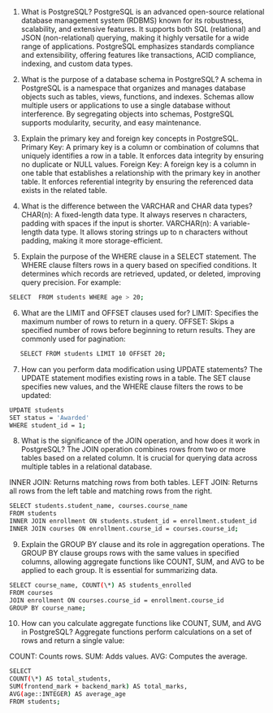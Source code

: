 <!-- make the following text for readme file ready -->

1. What is PostgreSQL?
   PostgreSQL is an advanced open-source relational database management system (RDBMS) known for its robustness, scalability, and extensive features. It supports both SQL (relational) and JSON (non-relational) querying, making it highly versatile for a wide range of applications. PostgreSQL emphasizes standards compliance and extensibility, offering features like transactions, ACID compliance, indexing, and custom data types.

2. What is the purpose of a database schema in PostgreSQL?
   A schema in PostgreSQL is a namespace that organizes and manages database objects such as tables, views, functions, and indexes. Schemas allow multiple users or applications to use a single database without interference. By segregating objects into schemas, PostgreSQL supports modularity, security, and easy maintenance.

3. Explain the primary key and foreign key concepts in PostgreSQL.
   Primary Key: A primary key is a column or combination of columns that uniquely identifies a row in a table. It enforces data integrity by ensuring no duplicate or NULL values.
   Foreign Key: A foreign key is a column in one table that establishes a relationship with the primary key in another table. It enforces referential integrity by ensuring the referenced data exists in the related table.
4. What is the difference between the VARCHAR and CHAR data types?
   CHAR(n): A fixed-length data type. It always reserves n characters, padding with spaces if the input is shorter.
   VARCHAR(n): A variable-length data type. It allows storing strings up to n characters without padding, making it more storage-efficient.
5. Explain the purpose of the WHERE clause in a SELECT statement.
   The WHERE clause filters rows in a query based on specified conditions. It determines which records are retrieved, updated, or deleted, improving query precision. For example:

```bash
SELECT  FROM students WHERE age > 20;
```

6. What are the LIMIT and OFFSET clauses used for?
   LIMIT: Specifies the maximum number of rows to return in a query.
   OFFSET: Skips a specified number of rows before beginning to return results.
   They are commonly used for pagination:

```bash
   SELECT FROM students LIMIT 10 OFFSET 20;
```

7. How can you perform data modification using UPDATE statements?
   The UPDATE statement modifies existing rows in a table. The SET clause specifies new values, and the WHERE clause filters the rows to be updated:

```bash
UPDATE students
SET status = 'Awarded'
WHERE student_id = 1;
```

8. What is the significance of the JOIN operation, and how does it work in PostgreSQL?
   The JOIN operation combines rows from two or more tables based on a related column. It is crucial for querying data across multiple tables in a relational database.

INNER JOIN: Returns matching rows from both tables.
LEFT JOIN: Returns all rows from the left table and matching rows from the right.

```bash
SELECT students.student_name, courses.course_name
FROM students
INNER JOIN enrollment ON students.student_id = enrollment.student_id
INNER JOIN courses ON enrollment.course_id = courses.course_id;
```

9. Explain the GROUP BY clause and its role in aggregation operations.
   The GROUP BY clause groups rows with the same values in specified columns, allowing aggregate functions like COUNT, SUM, and AVG to be applied to each group. It is essential for summarizing data.

```bash
SELECT course_name, COUNT(\*) AS students_enrolled
FROM courses
JOIN enrollment ON courses.course_id = enrollment.course_id
GROUP BY course_name;
```

10. How can you calculate aggregate functions like COUNT, SUM, and AVG in PostgreSQL?
    Aggregate functions perform calculations on a set of rows and return a single value:

COUNT: Counts rows.
SUM: Adds values.
AVG: Computes the average.

```bash
SELECT
COUNT(\*) AS total_students,
SUM(frontend_mark + backend_mark) AS total_marks,
AVG(age::INTEGER) AS average_age
FROM students;

```
